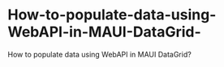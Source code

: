 # How-to-populate-data-using-WebAPI-in-MAUI-DataGrid-
How to populate data using WebAPI in MAUI DataGrid?
